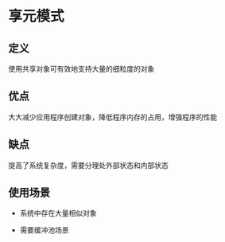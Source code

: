 # 享元模式

## 定义

使用共享对象可有效地支持大量的细粒度的对象

## 优点

大大减少应用程序创建对象，降低程序内存的占用，增强程序的性能

## 缺点

提高了系统复杂度，需要分理处外部状态和内部状态

## 使用场景

- 系统中存在大量相似对象

- 需要缓冲池场景
